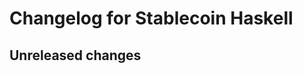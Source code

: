 <!--
SPDX-FileCopyrightText: 2020 TQ Tezos
SPDX-License-Identifier: MIT
-->
# Changelog for Stablecoin Haskell

## Unreleased changes
